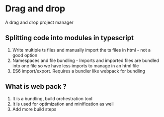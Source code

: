 # Drag and drop
A drag and drop project manager

## Splitting code into modules in typescript 
1. Write multiple ts files and manually import the ts files in html - not a good option
2. Namespaces and file bundling - Imports and imported files are bundled into one file so we have less imports to manage in an html file
3. ES6 import/export. Requires a bundler like webpack for bundling

## What is web pack ?
1. It is a bundling, build orchestration tool 
2. It is used for optimization and minification as well
3. Add more build steps